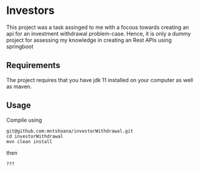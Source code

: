# Investors
This project was a task assinged to me with a focous towards creating an api for an investment withdrawal problem-case. Hence, it is only a dummy project for assessing my knowledge in creating an Rest APIs using springboot


## Requirements
The project requires that you have jdk 11 installed on your computer as well as maven.

## Usage
Compile using

````
git@github.com:mntshoana/investorWithdrawal.git
cd investorWithdrawal
mvn clean install
````
then
````
???
````